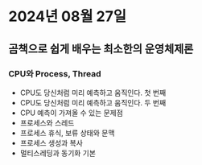 # 2024년 08월 27일

## 곰책으로 쉽게 배우는 최소한의 운영체제론

### CPU와 Process, Thread

- CPU도 당신처럼 미리 예측하고 움직인다. 첫 번째
- CPU도 당신처럼 미리 예측하고 움직인다. 두 번째
- CPU 예측이 가져올 수 있는 문제점
- 프로세스와 스레드
- 프로세스 휴식, 보류 상태와 문맥
- 프로세스 생성과 복사
- 멀티스레딩과 동기화 기본
